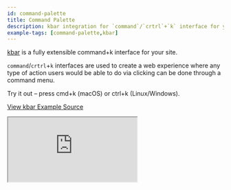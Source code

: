 ```yaml
---
id: command-palette
title: Command Palette
description: kbar integration for `command`/`crtrl`+`k` interface for your Refine App.
example-tags: [command-palette,kbar]
---
```


[kbar](https://kbar.vercel.app/) is a fully extensible command+k interface for your site.

`command`/`crtrl`+`k` interfaces are used to create a web experience where any type of action users would be able to do via clicking can be done through a command menu.

Try it out – press cmd+k (macOS) or ctrl+k (Linux/Windows).

[View kbar Example Source](https://github.com/pankod/refine/tree/master/examples/commandPalette/kbar)

<iframe loading="lazy" src="https://stackblitz.com//github/pankod/refine/tree/master/examples/commandPalette/kbar?embed=1&view=preview&theme=dark&preset=node&ctl=1"
    style={{width: "100%", height:"80vh", border: "0px", borderRadius: "8px", overflow:"hidden"}}
    title="refine-custom-footer-example"
></iframe>
